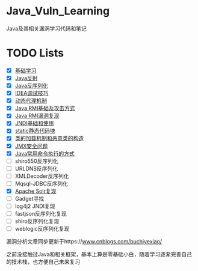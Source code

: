 # Java_Vuln_Learning
Java及其相关漏洞学习代码和笔记
# TODO Lists

- [x] [基础学习](./基础学习/README.md)
- [x] [Java反射](./JAVA反射/README.md)
- [x] [Java反序列化](./JAVA反序列化/README.md)
- [x] [IDEA调试技巧](./IDEA调试技巧/README.md)
- [x] [动态代理机制](./动态代理/README.md)
- [x] [Java RMI基础及攻击方式](./RMI/README.md)
- [x] [Java RMI漏洞复现](./JAVA_RMI漏洞复现/README.md)
- [x] [JNDI基础和使用](./JNDI基础/README.md)
- [x] [static静态代码块](./static静态代码块/README.md)
- [x] [类的加载机制和恶意类的构造](./类的加载机制/README.md)
- [x] [JMX安全问题](./JMX/README.md)
- [x] [Java常用命令执行的方式](./JAVA常见命令执行/README.md)
- [ ] shiro550反序列化
- [ ] URLDNS反序列化
- [ ] XMLDecoder反序列化
- [ ] Mqsql-JDBC反序列化
- [x] [Apache Solr复现](./JMX/CVE-2019-12409.md)
- [ ] Gadget寻找
- [ ] log4j2 JNDI复现
- [ ] fastjson反序列化复现
- [ ] shiro反序列化复现
- [ ] weblogic反序列化复现

漏洞分析文章同步更新于https://www.cnblogs.com/buchiyexiao/

之前没接触过Java和相关框架，基本上算是零基础小白，随着学习逐渐完善自己的技术栈，也方便自己未来复习
